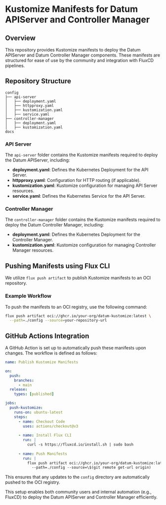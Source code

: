 # Kustomize Manifests for Datum APIServer and Controller Manager

## Overview
This repository provides Kustomize manifests to deploy the Datum APIServer and Datum Controller Manager components. These manifests are structured for ease of use by the community and integration with FluxCD pipelines.

## Repository Structure
```
config
├── api-server
│   ├── deployment.yaml
│   ├── httpproxy.yaml
│   ├── kustomization.yaml
│   ├── service.yaml
├── controller-manager
│   ├── deployment.yaml
│   ├── kustomization.yaml
docs
```

### API Server
The `api-server` folder contains the Kustomize manifests required to deploy the Datum APIServer, including:
- **deployment.yaml**: Defines the Kubernetes Deployment for the API Server.
- **httpproxy.yaml**: Configuration for HTTP routing (if applicable).
- **kustomization.yaml**: Kustomize configuration for managing API Server resources.
- **service.yaml**: Defines the Kubernetes Service for the API Server.

### Controller Manager
The `controller-manager` folder contains the Kustomize manifests required to deploy the Datum Controller Manager, including:
- **deployment.yaml**: Defines the Kubernetes Deployment for the Controller Manager.
- **kustomization.yaml**: Kustomize configuration for managing Controller Manager resources.

## Pushing Manifests using Flux CLI
We utilize `flux push artifact` to publish Kustomize manifests to an OCI repository.

### Example Workflow
To push the manifests to an OCI registry, use the following command:
```sh
flux push artifact oci://ghcr.io/your-org/datum-kustomize:latest \
  --path=./config --source=your-repository-url
```

## GitHub Actions Integration
A GitHub Action is set up to automatically push these manifests upon changes. The workflow is defined as follows:

```yaml
name: Publish Kustomize Manifests

on:
  push:
    branches:
      - main
  release:
    types: [published]

jobs:
  push-kustomize:
    runs-on: ubuntu-latest
    steps:
      - name: Checkout Code
        uses: actions/checkout@v3
      
      - name: Install Flux CLI
        run: |
          curl -s https://fluxcd.io/install.sh | sudo bash
      
      - name: Push Manifests
        run: |
          flux push artifact oci://ghcr.io/your-org/datum-kustomize:latest \
            --path=./config --source=\$(git remote get-url origin)
```

This ensures that any updates to the `config` directory are automatically pushed to the OCI registry.

This setup enables both community users and internal automation (e.g., FluxCD) to deploy the Datum APIServer and Controller Manager efficiently.

